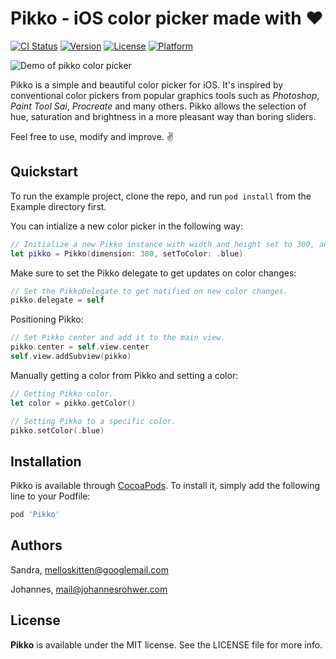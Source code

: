 # Pikko - iOS color picker made with ❤️

[![CI Status](https://img.shields.io/travis/melloskitten/pikko.svg?style=flat)](https://travis-ci.org/melloskitten/pikko)
[![Version](https://img.shields.io/cocoapods/v/Pikko.svg?style=flat)](https://cocoapods.org/pods/Pikko)
[![License](https://img.shields.io/cocoapods/l/Pikko.svg?style=flat)](https://cocoapods.org/pods/Pikko)
[![Platform](https://img.shields.io/cocoapods/p/Pikko.svg?style=flat)](https://cocoapods.org/pods/Pikko)

![Demo of pikko color picker](https://raw.githubusercontent.com/melloskitten/pikko/develop/doc/demo.gif)

Pikko is a simple and beautiful color picker for iOS. It's inspired by conventional color pickers from popular graphics tools such as _Photoshop_, _Paint Tool Sai_, _Procreate_ and many others. Pikko allows the selection of hue, saturation and brightness in a more pleasant way than boring sliders.

Feel free to use, modify and improve. ✌️

## Quickstart

To run the example project, clone the repo, and run `pod install` from the Example directory first.

You can intialize a new color picker in the following way:

```swift
// Initialize a new Pikko instance with width and height set to 300, and initialized to blue.
let pikko = Pikko(dimension: 300, setToColor: .blue)
```

Make sure to set the Pikko delegate to get updates on color changes:

```swift
// Set the PikkoDelegate to get notified on new color changes.
pikko.delegate = self
```

Positioning Pikko:

```swift
// Set Pikko center and add it to the main view.
pikko.center = self.view.center
self.view.addSubview(pikko)
```

Manually getting a color from Pikko and setting a color:
```swift
// Getting Pikko color.
let color = pikko.getColor()

// Setting Pikko to a specific color.
pikko.setColor(.blue)
```


## Installation

Pikko is available through [CocoaPods](https://cocoapods.org). To install
it, simply add the following line to your Podfile:

```ruby
pod 'Pikko'
```

## Authors

Sandra, melloskitten@googlemail.com

Johannes, mail@johannesrohwer.com

## License

__Pikko__ is available under the MIT license. See the LICENSE file for more info.
